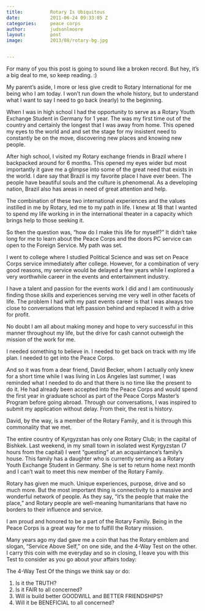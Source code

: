 ```yaml
---
title:			Rotary Is Ubiquitous
date:			2011-06-24 09:33:05 Z
categories:		peace corps
author:			judsonlmoore
layout:			post
image:			2013/08/rotary-bg.jpg


---
```


For many of you this post is going to sound like a broken record. But hey, it’s a big deal to me, so keep reading. :)

My parent’s aside, I more or less give credit to Rotary International for me being who I am today. I won’t run down the whole history, but to understand what I want to say I need to go back (nearly) to the beginning.

When I was in high school I had the opportunity to serve as a Rotary Youth Exchange Student in Germany for 1 year. The was my first time out of the country and certainly the longest that I was away from home. This opened my eyes to the world and and set the stage for my insistent need to constantly be on the move, discovering new places and knowing new people.

After high school, I visited my Rotary exchange friends in Brazil where I backpacked around for 6 months. This opened my eyes wider but most importantly it gave me a glimpse into some of the great need that exists in the world. I dare say that Brazil is my favorite place I have ever been. The people have beautiful souls and the culture is phenomenal. As a developing nation, Brazil also has areas in need of great attention and help.

The combination of these two international experiences and the values instilled in me by Rotary, led me to my path in life. I knew at 18 that I wanted to spend my life working in in the international theater in a capacity which brings help to those seeking it.

So then the question was, “how do I make this life for myself?” It didn’t take long for me to learn about the Peace Corps and the doors PC service can open to the Foreign Service. My path was set.

I went to college where I studied Political Science and was set on Peace Corps service immediately after college. However, for a combination of very good reasons, my service would be delayed a few years while I explored a very worthwhile career in the events and entertainment industry.

I have a talent and passion for the events work I did and I am continuously finding those skills and experiences serving me very well in other facets of life. The problem I had with my past events career is that I was always too close to conversations that left passion behind and replaced it with a drive for profit.

No doubt I am all about making money and hope to very successful in this manner throughout my life, but the drive for cash cannot outweigh the mission of the work for me.

I needed something to believe in. I needed to get back on track with my life plan. I needed to get into the Peace Corps.

And so it was from a dear friend, David Becker, whom I actually only knew for a short time while I was living in Los Angeles last summer, I was reminded what I needed to do and that there is no time like the present to do it. He had already been accepted into the Peace Corps and would spend the first year in graduate school as part of the Peace Corps Master’s Program before going abroad. Through our conversations, I was inspired to submit my application without delay. From their, the rest is history.

David, by the way, is a member of the Rotary Family, and it is through this commonality that we met.

The entire country of Kyrgyzstan has only one Rotary Club; in the capital of Bishkek. Last weekend, in my small town in isolated west Kyrgyzstan (7 hours from the capital) I went “guesting” at an acquaintance’s family’s house. This family has a daughter who is currently serving as a Rotary Youth Exchange Student in Germany. She is set to return home next month and I can’t wait to meet this new member of the Rotary Family.

Rotary has given me much. Unique experiences, purpose, drive and so much more. But the most important thing is connectivity to a massive and wonderful network of people. As they say, “it’s the people that make the place,” and Rotary people are well-meaning humanitarians that have no borders to their influence and service.

I am proud and honored to be a part of the Rotary Family. Being in the Peace Corps is a great way for me to fulfill the Rotary mission.

Many years ago my dad gave me a coin that has the Rotary emblem and slogan, “Service Above Self,” on one side, and the 4-Way Test on the other. I carry this coin with me everyday and so in closing, I leave you with this Test to consider as you go about your affairs today:

The 4-Way Test Of the things we think say or do:

1. Is it the TRUTH?
2. Is it FAIR to all concerned?
3. Will is build better GOODWILL and BETTER FRIENDSHIPS?
4. Will it be BENEFICIAL to all concerned?
